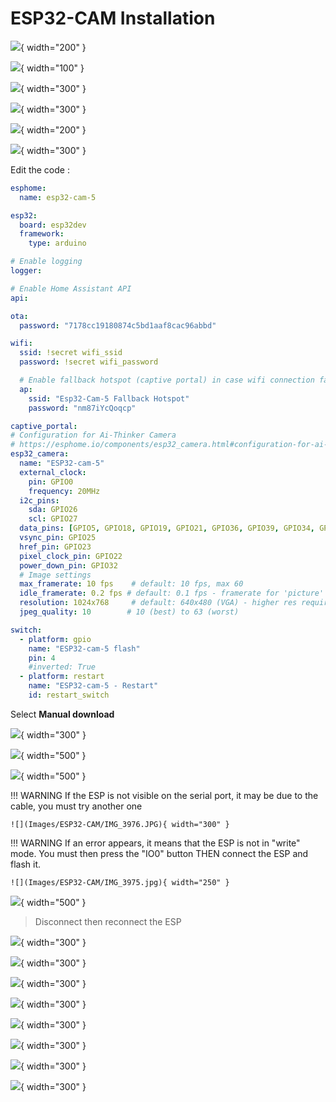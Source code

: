 # ESP32-CAM Installation

![](Images/ESP32-CAM/2022-09-24_10-57-04.png){ width="200" }

![](Images/ESP32-CAM/2022-09-24_10-57-03.png){ width="100" }

![](Images/ESP32-CAM/2022-09-24_10-57-30.png){ width="300" }

![](Images/ESP32-CAM/2022-09-24_10-57-39.png){ width="300" }

![](Images/ESP32-CAM/2022-09-24_10-57-50.png){ width="200" }

![](Images/ESP32-CAM/2022-09-24_10-58-20.png){ width="300" }

Edit the code :
``` yaml
esphome:
  name: esp32-cam-5

esp32:
  board: esp32dev
  framework:
    type: arduino

# Enable logging
logger:

# Enable Home Assistant API
api:

ota:
  password: "7178cc19180874c5bd1aaf8cac96abbd"

wifi:
  ssid: !secret wifi_ssid
  password: !secret wifi_password

  # Enable fallback hotspot (captive portal) in case wifi connection fails
  ap:
    ssid: "Esp32-Cam-5 Fallback Hotspot"
    password: "nm87iYcQoqcp"

captive_portal:
# Configuration for Ai-Thinker Camera
# https://esphome.io/components/esp32_camera.html#configuration-for-ai-thinker-camera
esp32_camera:
  name: "ESP32-cam-5"
  external_clock:
    pin: GPIO0
    frequency: 20MHz
  i2c_pins:
    sda: GPIO26
    scl: GPIO27
  data_pins: [GPIO5, GPIO18, GPIO19, GPIO21, GPIO36, GPIO39, GPIO34, GPIO35]
  vsync_pin: GPIO25
  href_pin: GPIO23
  pixel_clock_pin: GPIO22
  power_down_pin: GPIO32
  # Image settings
  max_framerate: 10 fps    # default: 10 fps, max 60
  idle_framerate: 0.2 fps # default: 0.1 fps - framerate for 'picture' in HA dashboard
  resolution: 1024x768     # default: 640x480 (VGA) - higher res requires more memory
  jpeg_quality: 10        # 10 (best) to 63 (worst)

switch:
  - platform: gpio
    name: "ESP32-cam-5 flash"
    pin: 4
    #inverted: True
  - platform: restart
    name: "ESP32-cam-5 - Restart"
    id: restart_switch
```
Select **Manual download**

![](Images/ESP32-CAM/2022-09-24_16-31-14.png){ width="300" }

![](Images/ESP32-CAM/2022-09-24_16-34-35-mlttu.png){ width="500" }

![](Images/ESP32-CAM/2022-09-24_16-38-16-yfosd.png){ width="500" }

!!! WARNING
    If the ESP is not visible on the serial port, it may be due to the cable, you must try another one

    ![](Images/ESP32-CAM/IMG_3976.JPG){ width="300" }

!!! WARNING
    If an error appears, it means that the ESP is not in "write" mode. You must then press the "IO0" button THEN connect the ESP and flash it.

    ![](Images/ESP32-CAM/IMG_3975.jpg){ width="250" }


![](Images/ESP32-CAM/2022-09-24_17-16-04-wshpx.png){ width="500" }

>Disconnect then reconnect the ESP

![](Images/ESP32-CAM/2022-09-24_17-18-33-076n7.png){ width="300" }

![](Images/ESP32-CAM/2022-09-24_17-21-33-46yb4.png){ width="300" }

![](Images/ESP32-CAM/2022-09-24_17-21-41-m2uyz.png){ width="300" }

![](Images/ESP32-CAM/2022-09-24_17-21-51-oyfpp.png){ width="300" }

![](Images/ESP32-CAM/2022-09-24_17-22-04-kssti.png){ width="300" }

![](Images/ESP32-CAM/2022-09-24_17-22-14-me3k0.png){ width="300" }

![](Images/ESP32-CAM/2022-09-24_17-22-40-a70lt.png){ width="300" }

![](Images/ESP32-CAM/2022-09-24_17-24-21-2psnt.png){ width="300" }
